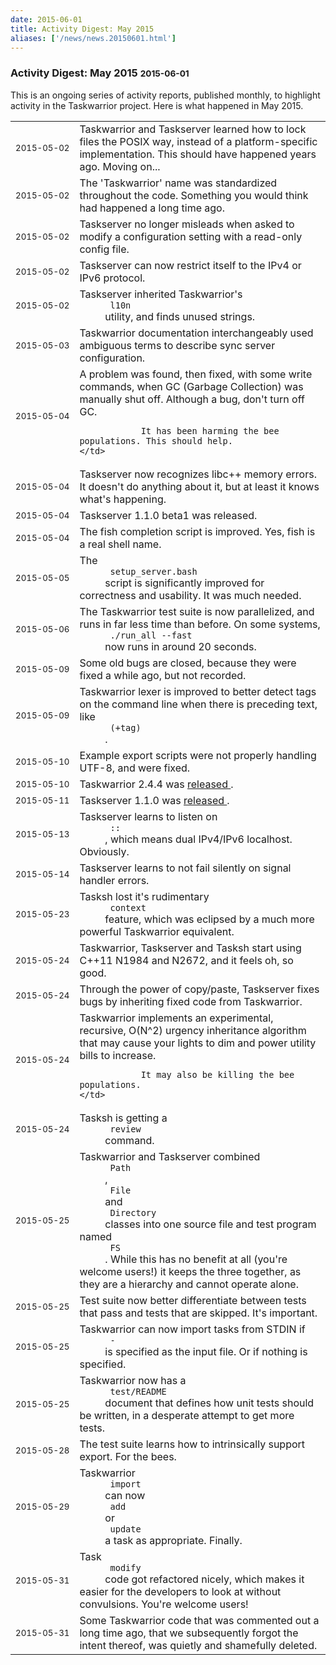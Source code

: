 ```yaml
---
date: 2015-06-01
title: Activity Digest: May 2015
aliases: ['/news/news.20150601.html']
---
```

<div class="col-md-8 main">
 <div class="row">
  <h3>
   Activity Digest: May 2015
   <small>
    2015-06-01
   </small>
  </h3>
  <p>
   This is an ongoing series of activity reports, published monthly,
            to highlight activity in the Taskwarrior project. Here is what
            happened in May 2015.
  </p>
  <table class="table table-striped table-compact">
   <tr>
    <td style="white-space: nowrap;">
     <small>
      2015-05-02
     </small>
    </td>
    <td>
     Taskwarrior and Taskserver learned how to lock files the POSIX
                way, instead of a platform-specific implementation. This should
                have happened years ago.  Moving on...
    </td>
   </tr>
   <tr>
    <td>
     <small>
      2015-05-02
     </small>
    </td>
    <td>
     The 'Taskwarrior' name was standardized throughout the code.
                Something you would think had happened a long time ago.
    </td>
   </tr>
   <tr>
    <td>
     <small>
      2015-05-02
     </small>
    </td>
    <td>
     Taskserver no longer misleads when asked to modify a configuration
                setting with a read-only config file.
    </td>
   </tr>
   <tr>
    <td>
     <small>
      2015-05-02
     </small>
    </td>
    <td>
     Taskserver can now restrict itself to the IPv4 or IPv6 protocol.
    </td>
   </tr>
   <tr>
    <td>
     <small>
      2015-05-02
     </small>
    </td>
    <td>
     Taskserver inherited Taskwarrior's
     <code>
      l10n
     </code>
     utility,
                and finds unused strings.
    </td>
   </tr>
   <tr>
    <td>
     <small>
      2015-05-03
     </small>
    </td>
    <td>
     Taskwarrior documentation interchangeably used ambiguous terms
                to describe sync server configuration.
    </td>
   </tr>
   <tr>
    <td>
     <small>
      2015-05-04
     </small>
    </td>
    <td>
     A problem was found, then fixed, with some write commands, when
                GC (Garbage Collection) was manually shut off. Although a bug,
                don't turn off GC.

                It has been harming the bee populations. This should help.
    </td>
   </tr>
   <tr>
    <td>
     <small>
      2015-05-04
     </small>
    </td>
    <td>
     Taskserver now recognizes libc++ memory errors. It doesn't do
                anything about it, but at least it knows what's happening.
    </td>
   </tr>
   <tr>
    <td>
     <small>
      2015-05-04
     </small>
    </td>
    <td>
     Taskserver 1.1.0 beta1 was released.
    </td>
   </tr>
   <tr>
    <td>
     <small>
      2015-05-04
     </small>
    </td>
    <td>
     The fish completion script is improved.  Yes, fish is a real
                shell name.
    </td>
   </tr>
   <tr>
    <td>
     <small>
      2015-05-05
     </small>
    </td>
    <td>
     The
     <code>
      setup_server.bash
     </code>
     script is significantly
                improved for correctness and usability. It was much needed.
    </td>
   </tr>
   <tr>
    <td>
     <small>
      2015-05-06
     </small>
    </td>
    <td>
     The Taskwarrior test suite is now parallelized, and runs in far
                less time than before. On some systems,
     <code>
      ./run_all --fast
     </code>
     now runs in around 20 seconds.
    </td>
   </tr>
   <tr>
    <td>
     <small>
      2015-05-09
     </small>
    </td>
    <td>
     Some old bugs are closed, because they were fixed a while ago,
                but not recorded.
    </td>
   </tr>
   <tr>
    <td>
     <small>
      2015-05-09
     </small>
    </td>
    <td>
     Taskwarrior lexer is improved to better detect tags on the
                command line when there is preceding text, like
     <code>
      (+tag)
     </code>
     .
    </td>
   </tr>
   <tr>
    <td>
     <small>
      2015-05-10
     </small>
    </td>
    <td>
     Example export scripts were not properly handling UTF-8, and
                were fixed.
    </td>
   </tr>
   <tr>
    <td>
     <small>
      2015-05-10
     </small>
    </td>
    <td>
     Taskwarrior 2.4.4 was
     <a href="/news/news.20150510.html">
      released
     </a>
     .
    </td>
   </tr>
   <tr>
    <td>
     <small>
      2015-05-11
     </small>
    </td>
    <td>
     Taskserver 1.1.0 was
     <a href="/news/news.20150511.html">
      released
     </a>
     .
    </td>
   </tr>
   <tr>
    <td>
     <small>
      2015-05-13
     </small>
    </td>
    <td>
     Taskserver learns to listen on
     <code>
      ::
     </code>
     , which means dual
                IPv4/IPv6 localhost. Obviously.
    </td>
   </tr>
   <tr>
    <td>
     <small>
      2015-05-14
     </small>
    </td>
    <td>
     Taskserver learns to not fail silently on signal handler errors.
    </td>
   </tr>
   <tr>
    <td>
     <small>
      2015-05-23
     </small>
    </td>
    <td>
     Tasksh lost it's rudimentary
     <code>
      context
     </code>
     feature, which
                was eclipsed by a much more powerful Taskwarrior equivalent.
    </td>
   </tr>
   <tr>
    <td>
     <small>
      2015-05-24
     </small>
    </td>
    <td>
     Taskwarrior, Taskserver and Tasksh start using C++11 N1984 and
                N2672, and it feels oh, so good.
    </td>
   </tr>
   <tr>
    <td>
     <small>
      2015-05-24
     </small>
    </td>
    <td>
     Through the power of copy/paste, Taskserver fixes bugs by
                inheriting fixed code from Taskwarrior.
    </td>
   </tr>
   <tr>
    <td>
     <small>
      2015-05-24
     </small>
    </td>
    <td>
     Taskwarrior implements an experimental, recursive, O(N^2) urgency
                inheritance algorithm that may cause your lights to dim and power
                utility bills to increase.

                It may also be killing the bee populations.
    </td>
   </tr>
   <tr>
    <td>
     <small>
      2015-05-24
     </small>
    </td>
    <td>
     Tasksh is getting a
     <code>
      review
     </code>
     command.
    </td>
   </tr>
   <tr>
    <td>
     <small>
      2015-05-25
     </small>
    </td>
    <td>
     Taskwarrior and Taskserver combined
     <code>
      Path
     </code>
     ,
     <code>
      File
     </code>
     and
     <code>
      Directory
     </code>
     classes into one
                source file and test program named
     <code>
      FS
     </code>
     .  While this
                has no benefit at all (you're welcome users!) it keeps the three
                together, as they are a hierarchy and cannot operate alone.
    </td>
   </tr>
   <tr>
    <td>
     <small>
      2015-05-25
     </small>
    </td>
    <td>
     Test suite now better differentiate between tests that pass and
                tests that are skipped. It's important.
    </td>
   </tr>
   <tr>
    <td>
     <small>
      2015-05-25
     </small>
    </td>
    <td>
     Taskwarrior can now import tasks from STDIN if
     <code>
      -
     </code>
     is
                specified as the input file.  Or if nothing is specified.
    </td>
   </tr>
   <tr>
    <td>
     <small>
      2015-05-25
     </small>
    </td>
    <td>
     Taskwarrior now has a
     <code>
      test/README
     </code>
     document that
                defines how unit tests should be written, in a desperate attempt
                to get more tests.
    </td>
   </tr>
   <tr>
    <td>
     <small>
      2015-05-28
     </small>
    </td>
    <td>
     The test suite learns how to intrinsically support export.
                For the bees.
    </td>
   </tr>
   <tr>
    <td>
     <small>
      2015-05-29
     </small>
    </td>
    <td>
     Taskwarrior
     <code>
      import
     </code>
     can now
     <code>
      add
     </code>
     or
     <code>
      update
     </code>
     a task as appropriate. Finally.
    </td>
   </tr>
   <tr>
    <td>
     <small>
      2015-05-31
     </small>
    </td>
    <td>
     Task
     <code>
      modify
     </code>
     code got refactored nicely, which makes
                it easier for the developers to look at without convulsions.
                You're welcome users!
    </td>
   </tr>
   <tr>
    <td>
     <small>
      2015-05-31
     </small>
    </td>
    <td>
     Some Taskwarrior code that was commented out a long time ago,
                that we subsequently forgot the intent thereof, was quietly and
                shamefully deleted.
    </td>
   </tr>
  </table>
  <br/>
  <br/>
 </div>
</div>

